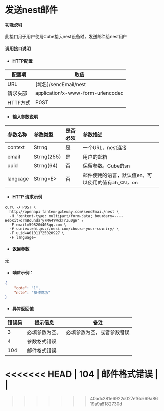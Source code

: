 # 发送nest邮件

#### 功能说明

此接口用于用户使用Cube接入nest设备时，发送邮件给nest用户

#### 调用接口说明

* #### HTTP配置

| 配置项 | 取值 |
| --- | --- |
| URL | \[域名\]/sendEmail/nest |
| 请求头部 | application/x-www-form-urlencoded |
| HTTP方式 | POST |

* #### 输入参数说明

| 参数名称 | 参数类型 | 是否必须 | 参数描述 |
| :--- | :--- | :--- | :--- |
| context | String | 是 | 一个URL，nest连接 |
| email | String\(255\) | 是 | 用户的邮箱 |
| uuid | String\(64\) | 否 | 保留参数。Cube的sn |
| language | String&lt;E&gt; | 否 | 邮件使用的语言，默认值en。可以使用的值有zh\_CN，en |

* #### HTTP 请求示例

```
curl -X POST \
  http://openapi.fantem-gateway.com/sendEmail/nest \
  -H 'content-type: multipart/form-data; boundary=----WebKitFormBoundary7MA4YWxkTrZu0gW' \
  -F email=598206408qq.com \
  -F context=https://nest.com/choose-your-country/ \
  -F uuid=A01011725020927 \
  -F language=
```

* #### 返回参数

无

* #### 响应示例：

```json
{
    "code": "1",
    "note": "操作成功"
}
```

* #### 异常返回值

| 错误码 | 提示信息 | 备注 |
| --- | --- | --- |
| 3 | 必填参数为空。 | 必填参数为空，或者参数错误 |
| 4 | 参数格式错误 |  |
| 104 | 邮件格式错误 |  |
<<<<<<< HEAD
| 104 | 邮件格式错误 |  |
=======

>>>>>>> 40adc281e6922c027ef6c669a8619a9a8182730d


